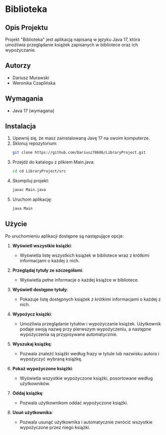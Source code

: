 # Biblioteka

## Opis Projektu

Projekt "Biblioteka" jest aplikacją napisaną w języku Java 17, która umożliwia przeglądanie książek zapisanych w bibliotece oraz ich wypożyczanie.

## Autorzy

- Dariusz Murawski
- Weronika Czaplińska

## Wymagania

- Java 17 (wymagana)

## Instalacja

1. Upewnij się, że masz zainstalowaną Javę 17 na swoim komputerze.
2. Sklonuj repozytorium:
    ```bash
    git clone https://github.com/Dariusz78606/LibraryProject.git
    ```
3. Przejdź do katalogu z plikiem Main.java:
    ```bash
    cd cd LibraryProject/src
    ```
4. Skompiluj projekt:
    ```bash
    javac Main.java
    ```
5. Uruchom aplikację:
    ```bash
    java Main
    ```

## Użycie

Po uruchomieniu aplikacji dostępne są następujące opcje:

1. **Wyświetl wszystkie książki**:
    - Wyświetla listę wszystkich książek w bibliotece wraz z krótkimi informacjami o każdej z nich.

2. **Przeglądaj tytuły ze szczegółami**:
    - Wyświetla pełne informacje o każdej książce w bibliotece.

3. **Wyświetl dostępne tytuły**:
    - Pokazuje listę dostępnych książek z krótkimi informacjami o każdej z nich.

4. **Wypożycz książki**:
    - Umożliwia przeglądanie tytułów i wypożyczanie książek. Użytkownik podaje swoją nazwę przy pierwszym wypożyczeniu, a następne wypożyczenia są przypisywane automatycznie.

5. **Wyszukaj książkę**:
    - Pozwala znaleźć książki według frazy w tytule lub nazwisku autora i wypożyczyć wybraną książkę.

6. **Pokaż wypożyczone książki**:
    - Wyświetla wszystkie wypożyczone książki, posortowane według użytkowników.

7. **Oddaj książkę**:
    - Pozwala użytkownikom oddać wypożyczone książki.

8. **Usuń użytkownika**:
    - Pozwala usunąć użytkownika i automatycznie zwrócić wszystkie wypożyczone przez niego książki.

